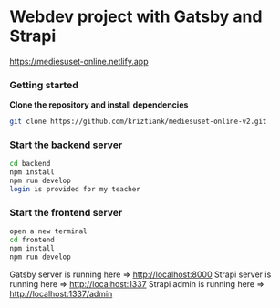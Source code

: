 # Webdev project with Gatsby and Strapi

https://mediesuset-online.netlify.app

### Getting started

**Clone the repository and install dependencies**

```bash
git clone https://github.com/kriztiank/mediesuset-online-v2.git
```

### Start the backend server

```bash
cd backend
npm install
npm run develop
login is provided for my teacher
```

### Start the frontend server

```bash
open a new terminal
cd frontend
npm install
npm run develop
```

Gatsby server is running here => [http://localhost:8000](http://localhost:8000)
Strapi server is running here => [http://localhost:1337](http://localhost:1337)
Strapi admin is running here => [http://localhost:1337/admin](http://localhost:1337/admin)
